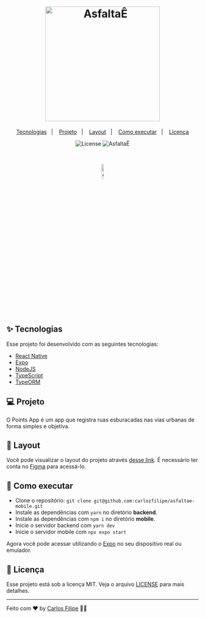 <h1 align="center">
  <img alt="AsfaltaÊ" title="AsfaltaÊ" src="./.github/logo.jpg" width="300px" />
</h1>

<p align="center">
  <a href="#-tecnologias">Tecnologias</a>&nbsp;&nbsp;&nbsp;|&nbsp;&nbsp;&nbsp;
  <a href="#-projeto">Projeto</a>&nbsp;&nbsp;&nbsp;|&nbsp;&nbsp;&nbsp;
  <a href="#-layout">Layout</a>&nbsp;&nbsp;&nbsp;|&nbsp;&nbsp;&nbsp;
  <a href="#-como-executar">Como executar</a>&nbsp;&nbsp;&nbsp;|&nbsp;&nbsp;&nbsp;
  <a href="#-licença">Licença</a>
</p>

<p align="center">
  <img alt="License" src="https://img.shields.io/static/v1?label=license&message=MIT&color=ffae00&labelColor=000000">

 <img src="https://img.shields.io/static/v1?label=PointsApp&message=1.0.0&color=ffae00&labelColor=000000" alt="AsfaltaÊ" />
</p>

<br>

<p align="center">
  <img alt="AsfaltaÊ" src="./.github/road.png" width="10%">
</p>

## ✨ Tecnologias

Esse projeto foi desenvolvido com as seguintes tecnologias:

- [React Native](https://reactnative.dev/)
- [Expo](https://expo.dev/)
- [NodeJS](https://nodejs.org/)
- [TypeScript](https://www.typescriptlang.org/)
- [TypeORM](https://typeorm.io/)

## 💻 Projeto

O Points App é um app que registra ruas esburacadas nas vias urbanas de forma simples e objetiva.

## 🔖 Layout

Você pode visualizar o layout do projeto através [desse link](https://www.figma.com/). É necessário ter conta no [Figma](http://figma.com/) para acessá-lo.

## 🚀 Como executar

- Clone o repositório: `git clone git@github.com:carlozfilipe/asfaltae-mobile.git`
- Instale as dependências com `yarn` no diretório **backend**.
- Instale as dependências com `npm i` no diretório **mobile**.
- Inicie o servidor backend com `yarn dev`
- Inicie o servidor mobile com `npx expo start`

Agora você pode acessar utilizando o [Expo](https://expo.dev/) no seu dispositivo real ou emulador.

## 📄 Licença

Esse projeto está sob a licença MIT. Veja o arquivo [LICENSE](LICENSE.md) para mais detalhes.

---

Feito com ♥ by [Carlos Filipe](https://x.com/carlozfilipe) 👋🏻
